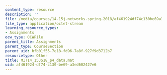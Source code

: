 ```yaml
---
content_type: resource
description: ''
file: /media/courses/14-15j-networks-spring-2018/af461924df74c130be69a3ed602427e6_MIT14_15JS18_p4_data.mat
file_type: application/octet-stream
learning_resource_types:
- Assignments
ocw_type: OCWFile
parent_title: Assignments
parent_type: CourseSection
parent_uid: bfb01f55-7e18-fd96-7a8f-927f9d3712b7
resourcetype: Other
title: MIT14_15JS18_p4_data.mat
uid: af461924-df74-c130-be69-a3ed602427e6
---
```

